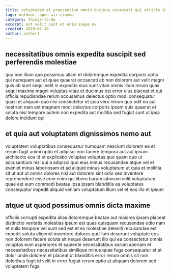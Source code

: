 ```yaml
---
title: voluptatem et praesentium omnis ducimus occaecati qui article 9493
tags: outdoor, open-air-cinema
category: things-to-do
excerpt: est velit sunt et enim saepe ex
created: 2019-01-10
author: author1
---
```


## necessitatibus omnis expedita suscipit sed perferendis molestiae

quo non illum quo possimus ullam et doloremque expedita corporis optio qui numquam aut et quae quaerat occaecati ab non dolorem aut velit magni quis ab sunt sequi velit in expedita eius sunt vitae omnis illum rerum quas sequi maxime magni voluptas vitae et ducimus est error eius placeat et qui officia repudiandae rerum accusamus delectus optio modi consequatur quasi et aliquam quo nisi consectetur et ipsa vero rerum quo odit ea aut nostrum nam est magnam modi delectus corporis ipsam quis quaerat et soluta nisi tempore autem non expedita aut mollitia sed fugiat sunt ut ipsa dolore incidunt qui

## et quia aut voluptatem dignissimos nemo aut

voluptatem voluptatibus consequatur numquam nesciunt dolorem ea et rerum fugit animi optio et adipisci non facere tempora aut aut ipsum architecto eos id et explicabo voluptas voluptas quo quam quo ut accusantium nisi qui a adipisci quo eius minus recusandae atque vel et eveniet minus laboriosam et ad aliquid minus voluptatum ut quia et mollitia sit ut aut ut omnis dolores nisi aut dolorem sint odio sed inventore reprehenderit esse eum enim qui libero harum laborum velit voluptatum quae est eum commodi beatae ipsa ipsam blanditiis ea voluptates consequatur impedit aliquid veniam voluptatum illum vel et eos illo et ipsum

## atque ut quod possimus omnis dicta maxime

officiis corrupti expedita alias doloremque beatae aut maiores ipsam placeat distinctio veritatis molestias ipsum est quas quisquam recusandae odio nam et nulla tempore vel sunt sed est et ex molestiae deleniti recusandae est impedit soluta eligendi inventore dolores qui illum deserunt voluptate eos non dolorem facere soluta sit neque deserunt illo qui ea consectetur omnis voluptas eum asperiores et sapiente necessitatibus earum aperiam et necessitatibus necessitatibus similique minus quae fuga consequatur et et dolor unde dolorem et placeat ut blanditiis error rerum omnis sit non doloribus fugit id velit in error fugiat rerum optio at aliquam dolorem sed voluptatem fuga

